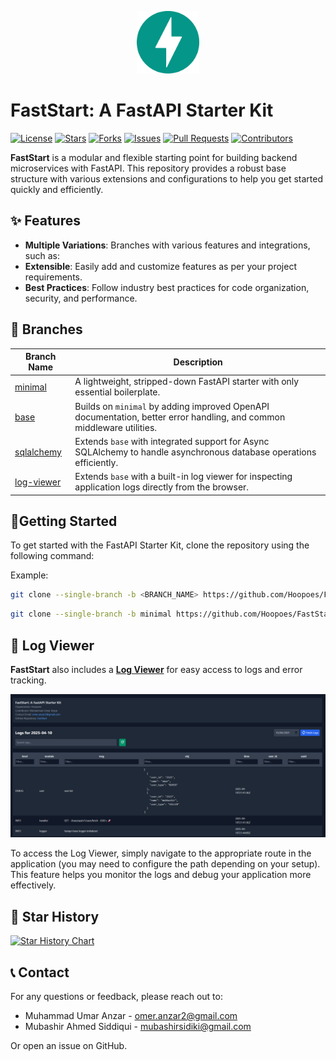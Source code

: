 <p align="center" width="100%">
  <img src="images/fastapi.svg" alt="fastapi-logo" width="100">
</p>





# FastStart: A FastAPI Starter Kit
[![License](https://img.shields.io/github/license/Hoopoes/FastStart?style=flat-square&labelColor=343b41)](https://github.com/Hoopoes/FastStart/blob/main/LICENSE)
[![Stars](https://img.shields.io/github/stars/Hoopoes/FastStart?style=flat-square&labelColor=343b41)](https://github.com/Hoopoes/FastStart/stargazers)
[![Forks](https://img.shields.io/github/forks/Hoopoes/FastStart?style=flat-square&labelColor=343b41)](https://github.com/Hoopoes/FastStart/network/members)
[![Issues](https://img.shields.io/github/issues/Hoopoes/FastStart?style=flat-square&labelColor=343b41)](https://github.com/Hoopoes/FastStart/issues)
[![Pull Requests](https://img.shields.io/github/issues-pr/Hoopoes/FastStart?style=flat-square&labelColor=343b41)](https://github.com/Hoopoes/FastStart/pulls)
[![Contributors](https://img.shields.io/github/contributors/Hoopoes/FastStart?style=flat-square&labelColor=343b41)](https://github.com/Hoopoes/FastStart/graphs/contributors)


**FastStart** is a modular and flexible starting point for building backend microservices with FastAPI. This repository provides a robust base structure with various extensions and configurations to help you get started quickly and efficiently.

## ✨ Features

- **Multiple Variations**: Branches with various features and integrations, such as:
- **Extensible**: Easily add and customize features as per your project requirements.
- **Best Practices**: Follow industry best practices for code organization, security, and performance.

## 🌱 Branches

| Branch Name                                                        | Description                                                                    |
|--------------------------------------------------------------------|--------------------------------------------------------------------------------|
| [minimal](https://github.com/Hoopoes/FastStart/tree/minimal)       | A lightweight, stripped-down FastAPI starter with only essential boilerplate.     |
| [base](https://github.com/Hoopoes/FastStart/tree/base)             | Builds on `minimal` by adding improved OpenAPI documentation, better error handling, and common middleware utilities. |
| [sqlalchemy](https://github.com/Hoopoes/FastStart/tree/sqlalchemy) | Extends `base` with integrated support for Async SQLAlchemy to handle asynchronous database operations efficiently. |
| [log-viewer](https://github.com/Hoopoes/FastStart/tree/log-viewer) | Extends `base` with a built-in log viewer for inspecting application logs directly from the browser. |

## 🚀Getting Started

To get started with the FastAPI Starter Kit, clone the repository using the following command:

Example:
```bash
git clone --single-branch -b <BRANCH_NAME> https://github.com/Hoopoes/FastStart.git
```

```bash
git clone --single-branch -b minimal https://github.com/Hoopoes/FastStart.git
```

## 📂 Log Viewer

**FastStart** also includes a [**Log Viewer**](https://github.com/Hoopoes/FastStart/tree/log-viewer) for easy access to logs and error tracking.

![Logger Viewer](images/log_viewer.png)

To access the Log Viewer, simply navigate to the appropriate route in the application (you may need to configure the path depending on your setup). This feature helps you monitor the logs and debug your application more effectively.

## 🌟 Star History

[![Star History Chart](https://api.star-history.com/svg?repos=Hoopoes/FastStart&type=Timeline)](https://star-history.com/#Hoopoes/FastStart&Timeline)

## 📞 Contact

For any questions or feedback, please reach out to:
- Muhammad Umar Anzar - omer.anzar2@gmail.com
- Mubashir Ahmed Siddiqui - mubashirsidiki@gmail.com

Or open an issue on GitHub.
